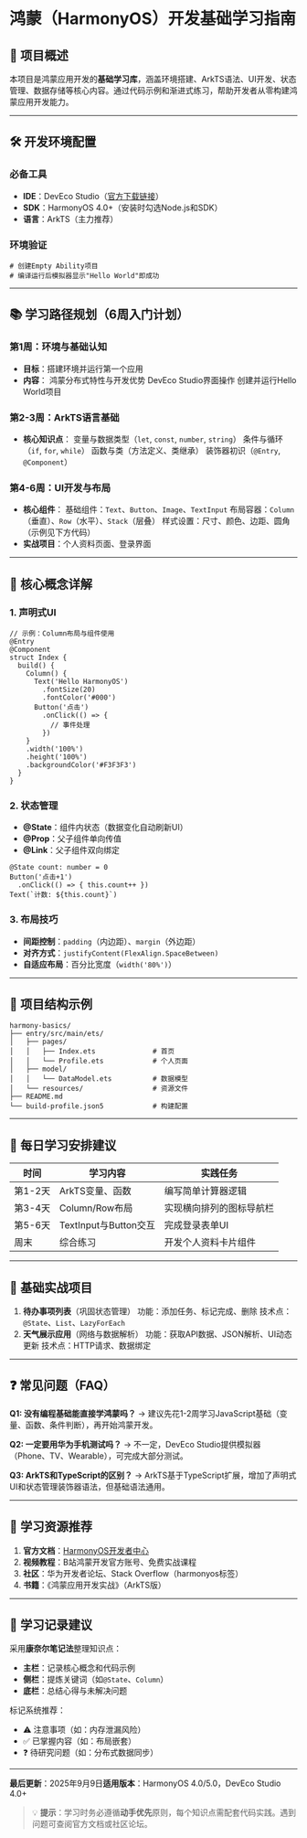 # 鸿蒙（HarmonyOS）开发基础学习指南

## 📖 项目概述

本项目是鸿蒙应用开发的**基础学习库**，涵盖环境搭建、ArkTS语法、UI开发、状态管理、数据存储等核心内容。通过代码示例和渐进式练习，帮助开发者从零构建鸿蒙应用开发能力。

------

## 🛠️ 开发环境配置

### 必备工具

- **IDE**：DevEco Studio（[官方下载链接](https://developer.harmonyos.com/cn/develop/deveco-studio)）
- **SDK**：HarmonyOS 4.0+（安装时勾选Node.js和SDK）
- **语言**：ArkTS（主力推荐）

### 环境验证

```
# 创建Empty Ability项目
# 编译运行后模拟器显示"Hello World"即成功
```

------

## 📚 学习路径规划（6周入门计划）

### 第1周：环境与基础认知

- **目标**：搭建环境并运行第一个应用
- **内容**： 鸿蒙分布式特性与开发优势 DevEco Studio界面操作 创建并运行Hello World项目

### 第2-3周：ArkTS语言基础

- **核心知识点**： 变量与数据类型（`let`, `const`, `number`, `string`） 条件与循环（`if`, `for`, `while`） 函数与类（方法定义、类继承） 装饰器初识（`@Entry`, `@Component`）

### 第4-6周：UI开发与布局

- **核心组件**： 基础组件：`Text`、`Button`、`Image`、`TextInput` 布局容器：`Column`（垂直）、`Row`（水平）、`Stack`（层叠） 样式设置：尺寸、颜色、边距、圆角（示例见下方代码）
- **实战项目**：个人资料页面、登录界面

------

## 🧩 核心概念详解

### 1. 声明式UI

```
// 示例：Column布局与组件使用
@Entry
@Component
struct Index {
  build() {
    Column() {
      Text('Hello HarmonyOS')
        .fontSize(20)
        .fontColor('#000')
      Button('点击')
        .onClick(() => {
          // 事件处理
        })
    }
    .width('100%')
    .height('100%')
    .backgroundColor('#F3F3F3')
  }
}
```

### 2. 状态管理

- **@State**：组件内状态（数据变化自动刷新UI）
- **@Prop**：父子组件单向传值
- **@Link**：父子组件双向绑定

```
@State count: number = 0
Button('点击+1')
  .onClick(() => { this.count++ })
Text(`计数: ${this.count}`)
```

### 3. 布局技巧

- **间距控制**：`padding`（内边距）、`margin`（外边距）
- **对齐方式**：`justifyContent(FlexAlign.SpaceBetween)`
- **自适应布局**：百分比宽度（`width('80%')`）

------

## 📂 项目结构示例

```
harmony-basics/
├── entry/src/main/ets/
│   ├── pages/
│   │   ├── Index.ets              # 首页
│   │   └── Profile.ets            # 个人页面
│   ├── model/
│   │   └── DataModel.ets          # 数据模型
│   └── resources/                 # 资源文件
├── README.md
└── build-profile.json5            # 构建配置
```

------

## 🚀 每日学习安排建议

| 时间    | 学习内容              | 实践任务                 |
| ------- | --------------------- | ------------------------ |
| 第1-2天 | ArkTS变量、函数       | 编写简单计算器逻辑       |
| 第3-4天 | Column/Row布局        | 实现横向排列的图标导航栏 |
| 第5-6天 | TextInput与Button交互 | 完成登录表单UI           |
| 周末    | 综合练习              | 开发个人资料卡片组件     |

------

## 🌟 基础实战项目

1. **待办事项列表**（巩固状态管理） 功能：添加任务、标记完成、删除 技术点：`@State`、`List`、`LazyForEach`
2. **天气展示应用**（网络与数据解析） 功能：获取API数据、JSON解析、UI动态更新 技术点：HTTP请求、数据绑定

------

## ❓ 常见问题（FAQ）

**Q1: 没有编程基础能直接学鸿蒙吗？**
 → 建议先花1-2周学习JavaScript基础（变量、函数、条件判断），再开始鸿蒙开发。

**Q2: 一定要用华为手机测试吗？**
 → 不一定，DevEco Studio提供模拟器（Phone、TV、Wearable），可完成大部分测试。

**Q3: ArkTS和TypeScript的区别？**
 → ArkTS基于TypeScript扩展，增加了声明式UI和状态管理装饰器语法，但基础语法通用。

------

## 🔗 学习资源推荐

1. **官方文档**：[HarmonyOS开发者中心](https://developer.harmonyos.com/)
2. **视频教程**：B站鸿蒙开发官方账号、免费实战课程
3. **社区**：华为开发者论坛、Stack Overflow（harmonyos标签）
4. **书籍**：《鸿蒙应用开发实战》（ArkTS版）

------

## 📝 学习记录建议

采用**康奈尔笔记法**整理知识点：

- **主栏**：记录核心概念和代码示例
- **侧栏**：提炼关键词（如`@State`、`Column`）
- **底栏**：总结心得与未解决问题

标记系统推荐：

- ⚠️ 注意事项（如：内存泄漏风险）
- ✅ 已掌握内容（如：布局嵌套）
- ❓ 待研究问题（如：分布式数据同步）

------

**最后更新**：2025年9月9日
 ​**​适用版本​**​：HarmonyOS 4.0/5.0，DevEco Studio 4.0+

> 💡 **提示**：学习时务必遵循**动手优先**原则，每个知识点需配套代码实践。遇到问题可查阅官方文档或社区论坛。